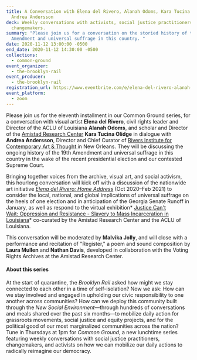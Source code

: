 ```yaml
---
title: A Conversation with Elena del Rivero, Alanah Odoms, Kara Tucina Olidge, &
  Andrea Andersson
deck: Weekly conversations with activists, social justice practitioners, and
  changemakers.
summary: "Please join us for a conversation on the storied history of the 19th
  Amendment and universal suffrage in this country. "
date: 2020-11-12 13:00:00 -0500
end_date: 2020-11-12 14:30:00 -0500
collections:
  - common-ground
event_organizer:
  - the-brooklyn-rail
event_producer:
  - the-brooklyn-rail
registration_url: https://www.eventbrite.com/e/elena-del-rivero-alanah-odoms-kara-tucina-olidge-andrea-andersson-tickets-128297817225
event_platform:
  - zoom
---
```

Please join us for the eleventh installment in our Common Ground series, for a conversation with visual artist **Elena del Rivero**, civil rights leader and Director of the ACLU of Louisiana **Alanah Odoms**, and scholar and Director of the [Amistad Research Center](https://www.amistadresearchcenter.org/) **Kara Tucina Olidge** in dialogue with **Andrea Andersson**, Director and Chief Curator of [Rivers Institute for Contemporary Art & Thought ](https://riversinstitute.org/)in New Orleans. They will be discussing the ongoing history of the 19th Amendment and universal suffrage in this country in the wake of the recent presidential election and our contested Supreme Court. 

Bringing together voices from the archive, visual art, and social activism, this hourlong conversation will kick off with a discussion of the nationwide art initiative *[Elena del Rivero: Home Address](https://riversinstitute.org/happenings/happenings-elena-del-rivero-home-address)* (Oct 2020–Feb 2021) to consider the local, national, and global implications of universal suffrage on the heels of one election and in anticipation of the Georgia Senate Runoff in January, as well as respond to the virtual exhibition* [Justice Can't Wait: Oppression and Resistance - Slavery to Mass Incarceration in Louisiana](https://artsandculture.google.com/exhibit/justice-can-t-wait/IgJiVU_PJRY-LA)* co-curated by the Amistad Research Center and the ACLU of Louisiana. 

This conversation will be moderated by **Malvika Jolly**, and will close with a performance and recitation of "Register," a poem and sound composition by **Laura Mullen** and **Nathan Davis**, developed in collaboration with the Voting Rights Archives at the Amistad Research Center. 

#### **About this series**

At the start of quarantine, the *Brooklyn Rail* asked how might we stay connected to each other in a time of self-isolation? Now we ask: How can we stay involved and engaged in upholding our civic responsibility to one another across communities? How can we deploy this community built through the *New Social Environment*—through hundreds of conversations and meals shared over the past six months—to mobilize daily action for grassroots movements, social justice and equity projects, and for the political good of our most marginalized communities across the nation? Tune in Thursdays at 1pm for *Common Ground*, a new lunchtime series featuring weekly conversations with social justice practitioners, changemakers, and activists on how we can mobilize our daily actions to radically reimagine our democracy.